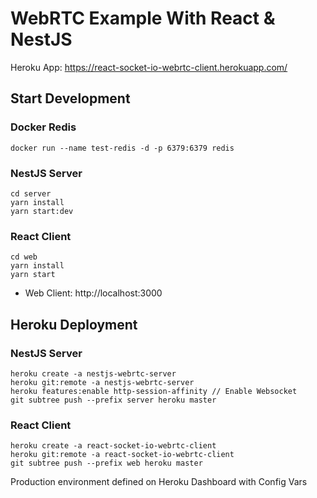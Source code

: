 # WebRTC Example With React & NestJS

Heroku App: https://react-socket-io-webrtc-client.herokuapp.com/

## Start Development

### Docker Redis

```
docker run --name test-redis -d -p 6379:6379 redis
```

### NestJS Server

```
cd server
yarn install
yarn start:dev
```

### React Client

```
cd web
yarn install
yarn start
```

- Web Client: http://localhost:3000

## Heroku Deployment

### NestJS Server

```
heroku create -a nestjs-webrtc-server
heroku git:remote -a nestjs-webrtc-server
heroku features:enable http-session-affinity // Enable Websocket
git subtree push --prefix server heroku master
```

### React Client

```
heroku create -a react-socket-io-webrtc-client
heroku git:remote -a react-socket-io-webrtc-client
git subtree push --prefix web heroku master
```

Production environment defined on Heroku Dashboard with Config Vars
